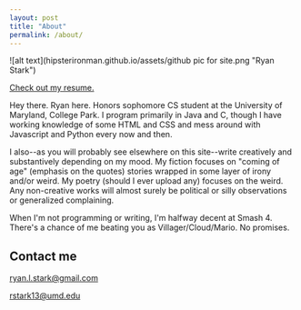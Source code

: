 ```yaml
---
layout: post
title: "About"
permalink: /about/
---
```


![alt text](hipsterironman.github.io/assets/github pic for site.png "Ryan Stark")

[Check out my resume.](../Resume.pdf)

Hey there. Ryan here. Honors sophomore CS student at the University of Maryland, College Park. I program primarily in Java and C, though I have working knowledge of some HTML and CSS and mess around with Javascript and Python every now and then.

I also--as you will probably see elsewhere on this site--write creatively and substantively depending on my mood. My fiction focuses on "coming of age" (emphasis on the quotes) stories wrapped in some layer of irony and/or weird. My poetry (should I ever upload any) focuses on the weird. Any non-creative works will almost surely be political or silly observations or generalized complaining.

When I'm not programming or writing, I'm halfway decent at Smash 4. There's a chance of me beating you as Villager/Cloud/Mario. No promises.

## Contact me

[ryan.l.stark@gmail.com](mailto:ryan.l.stark@gmail.com)

[rstark13@umd.edu](mailto:rstark13@umd.edu)

